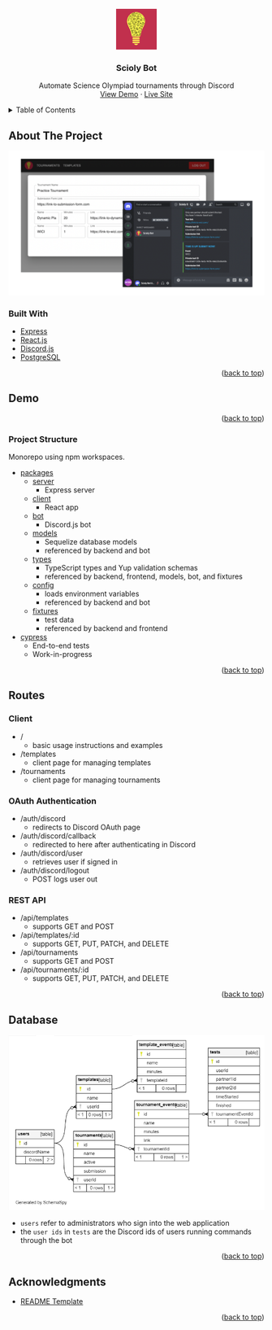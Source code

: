 <div id="top"></div>
<!--
*** Thanks for checking out the Best-README-Template. If you have a suggestion
*** that would make this better, please fork the repo and create a pull request
*** or simply open an issue with the tag "enhancement".
*** Don't forget to give the project a star!
*** Thanks again! Now go create something AMAZING! :D
-->

<!-- PROJECT LOGO -->
<br />
<div align="center">
  <a href="https://github.com/dpang314/Scioly-Bot">
    <img src="images/logo.png" alt="Logo" width="80" height="80">
  </a>

<h3 align="center">Scioly Bot</h3>

  <p align="center">
    Automate Science Olympiad tournaments through Discord
    <br />
    <a href="#demo">View Demo</a>
    ·
    <a href="https://scioly-bot.herokuapp.com/">Live Site</a>
  </p>
</div>

<!-- TABLE OF CONTENTS -->
<details>
  <summary>Table of Contents</summary>
  <ol>
    <li>
      <a href="#about-the-project">About The Project</a>
    </li>
    <li><a href="#demo">Demo</a></li>
    <li><a href="#routes">Routes</a></li>
    <li><a href="#database">Database</a></li>
    <li><a href="#acknowledgments">Acknowledgments</a></li>
  </ol>
</details>

<!-- ABOUT THE PROJECT -->

## About The Project

![Scioly Bot Screen Shot](./images/scioly-bot.png)

### Built With

- [Express](https://expressjs.com/)
- [React.js](https://reactjs.org/)
- [Discord.js](https://discord.js.org/)
- [PostgreSQL](https://www.postgresql.org/)

<p align="right">(<a href="#top">back to top</a>)</p>

## Demo

<p align="right">(<a href="#top">back to top</a>)</p>

### Project Structure

Monorepo using npm workspaces.

- [packages](./packages)
  - [server](./packages/server/)
    - Express server
  - [client](./packages/client/)
    - React app
  - [bot](./packages/bot/)
    - Discord.js bot
  - [models](./packages/models/)
    - Sequelize database models
    - referenced by backend and bot
  - [types](./packages/types/)
    - TypeScript types and Yup validation schemas
    - referenced by backend, frontend, models, bot, and fixtures
  - [config](./packages/config/)
    - loads environment variables
    - referenced by backend and bot
  - [fixtures](./packages/fixtures/)
    - test data
    - referenced by backend and frontend
- [cypress](./cypress/)
  - End-to-end tests
  - Work-in-progress

<p align="right">(<a href="#top">back to top</a>)</p>

## Routes

### Client

- /
  - basic usage instructions and examples
- /templates
  - client page for managing templates
- /tournaments
  - client page for managing tournaments

### OAuth Authentication

- /auth/discord
  - redirects to Discord OAuth page
- /auth/discord/callback
  - redirected to here after authenticating in Discord
- /auth/discord/user
  - retrieves user if signed in
- /auth/discord/logout
  - POST logs user out

### REST API

- /api/templates
  - supports GET and POST
- /api/templates/:id
  - supports GET, PUT, PATCH, and DELETE
- /api/tournaments
  - supports GET and POST
- /api/tournaments/:id
  - supports GET, PUT, PATCH, and DELETE

<p align="right">(<a href="#top">back to top</a>)</p>

## Database

![Scioly Bot Screen Shot](./images/database.png)

- `users` refer to administrators who sign into the web application
- the `user ids` in `tests` are the Discord ids of users running commands through the bot

<p align="right">(<a href="#top">back to top</a>)</p>

## Acknowledgments

- [README Template](https://github.com/othneildrew/Best-README-Template)

<p align="right">(<a href="#top">back to top</a>)</p>
